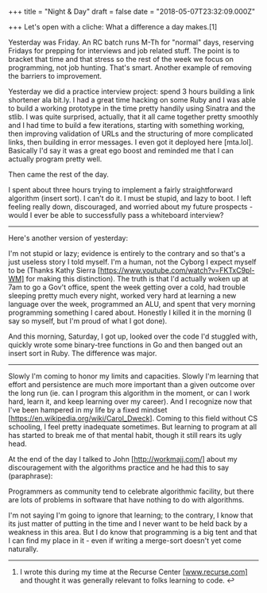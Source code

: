 
+++
title = "Night & Day"
draft = false
date = "2018-05-07T23:32:09.000Z"

+++
Let's open with a cliche: What a difference a day makes.[1]

Yesterday was Friday. An RC batch runs M-Th for "normal" days, reserving Fridays
for prepping for interviews and job related stuff. The point is to bracket that
time and that stress so the rest of the week we focus on programming, not job
hunting. That's smart. Another example of removing the barriers to improvement.

Yesterday we did a practice interview project: spend 3 hours building a link
shortener ala bit.ly. I had a great time hacking on some Ruby  and I was able to
build a working prototype in the time pretty handily using Sinatra  and the 
stlib. I was quite surprised, actually, that it all came together pretty
smoothly and I had time to build a few iterations, starting with something
working, then improving validation of URLs and the structuring of more
complicated links, then building in error messages. I even got it deployed here
[mta.lol]. Basically I'd say it was a great ego boost and reminded me that I can
actually program pretty well.

Then came the rest of the day.

I spent about three hours trying to implement a fairly straightforward algorithm
(insert sort). I can't do it. I must be stupid, and lazy  to boot. I left
feeling really down, discouraged, and worried about my future prospects - would
I ever be able to successfully pass a whiteboard interview?


--------------------------------------------------------------------------------

Here's another version of yesterday:

I'm not stupid or lazy; evidence is entirely to the contrary and so that's a
just useless story  I told myself. I'm a human, not the Cyborg I expect myself
to be (Thanks Kathy Sierra [https://www.youtube.com/watch?v=FKTxC9pl-WM]  for
making this distinction). The truth is that I'd actually woken up at 7am to go a
Gov't office, spent the week getting over a cold, had trouble sleeping pretty
much every night, worked very hard at learning a new language over the week,
programmed an ALU, and spent that very morning programming something I cared
about. Honestly I killed  it in the morning (I say so myself, but I'm proud of
what I got done).

And this morning, Saturday, I got up, looked over the code I'd stuggled with,
quickly wrote some binary-tree functions in Go  and then banged out an insert
sort in Ruby. The difference was major.


--------------------------------------------------------------------------------

Slowly I'm coming to honor my limits and capacities. Slowly I'm learning that
effort and persistence are much more important than a given outcome over the
long run (ie. can I program this algorithm in the moment, or can I work hard,
learn it, and keep learning over my career). And I recognize now that I've been
hampered in my life by a fixed mindset
[https://en.wikipedia.org/wiki/Carol_Dweck]. Coming to this field without CS
schooling, I feel pretty inadequate sometimes. But learning to program at all 
has started to break me of that mental habit, though it still rears its ugly
head.

At the end of the day I talked to John [http://workmajj.com/]  about my
discouragement with the algorithms practice and he had this to say (paraphrase):

Programmers as community tend to celebrate algorithmic facility, but there are
lots of problems in software that have nothing to do with algorithms.

I'm not saying I'm going to ignore that learning; to the contrary, I know that
its just matter of putting in the time and I never want to be held back by a
weakness in this area. But I do know that programming is a big tent and that I
can find my place in it - even if writing a merge-sort doesn't yet come
naturally.


--------------------------------------------------------------------------------

 1. I wrote this during my time at the Recurse Center [www.recurse.com]  and
    thought it was generally relevant to folks learning to code. ↩︎
